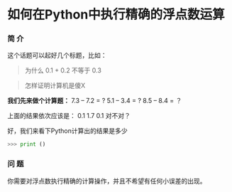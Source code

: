 # 如何在Python中执行精确的浮点数运算
### 简 介
这个话题可以起好几个标题，比如：
> 为什么 0.1 + 0.2 不等于 0.3

> 怎样证明计算机是傻X

**我们先来做个计算题：**
7.3 – 7.2 = ?
5.1 – 3.4 = ?
8.5 – 8.4 = ？

上面的结果依次应该是： 0.1 1.7 0.1 对不对？

好，我们来看下Python计算出的结果是多少
```python
>>> print ()

```

### 问 题
你需要对浮点数执行精确的计算操作，并且不希望有任何小误差的出现。

